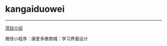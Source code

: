 # kangaiduowei  
----

[项目介绍](http://www.see-source.com/weixinwidget/detail.html?wid=77)


微信小程序：康爱多微商城：学习界面设计

